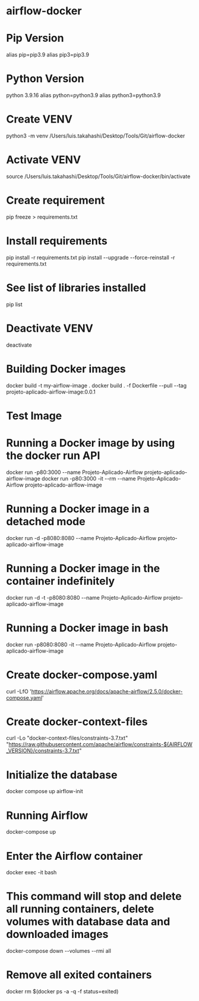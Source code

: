 # airflow-docker

# Pip Version
alias pip=pip3.9
alias pip3=pip3.9

# Python Version
python 3.9.16
alias python=python3.9
alias python3=python3.9
# Create VENV 
python3 -m venv /Users/luis.takahashi/Desktop/Tools/Git/airflow-docker

# Activate VENV
source /Users/luis.takahashi/Desktop/Tools/Git/airflow-docker/bin/activate

# Create requirement
pip freeze > requirements.txt

# Install requirements
pip install -r requirements.txt
pip install --upgrade --force-reinstall -r requirements.txt

# See list of libraries installed
pip list

# Deactivate VENV
deactivate

# Building Docker images
docker build -t my-airflow-image .
docker build . -f Dockerfile --pull --tag projeto-aplicado-airflow-image:0.0.1

# Test Image
<!-- ./scripts/ci/tools/verify_docker_image.sh PROD my-airflow-image:0.0.1 -->

# Running a Docker image by using the docker run API
docker run -p80:3000 --name Projeto-Aplicado-Airflow projeto-aplicado-airflow-image
docker run -p80:3000 -it --rm --name Projeto-Aplicado-Airflow projeto-aplicado-airflow-image

# Running a Docker image in a detached mode
docker run -d -p8080:8080 --name Projeto-Aplicado-Airflow projeto-aplicado-airflow-image

# Running a Docker image in the container indefinitely
docker run -d -t -p8080:8080 --name Projeto-Aplicado-Airflow projeto-aplicado-airflow-image

# Running a Docker image in bash
docker run -p8080:8080 -it --name Projeto-Aplicado-Airflow projeto-aplicado-airflow-image

# Create docker-compose.yaml
<!-- (https://airflow.apache.org/docs/apache-airflow/stable/howto/docker-compose/index.html) -->
curl -LfO 'https://airflow.apache.org/docs/apache-airflow/2.5.0/docker-compose.yaml'


# Create docker-context-files
curl -Lo "docker-context-files/constraints-3.7.txt" \
    "https://raw.githubusercontent.com/apache/airflow/constraints-${AIRFLOW_VERSION}/constraints-3.7.txt"

# Initialize the database
docker compose up airflow-init

# Running Airflow
docker-compose up

# Enter the Airflow container
docker exec -it <container-id> bash

# This command will stop and delete all running containers, delete volumes with database data and downloaded images
docker-compose down --volumes --rmi all

# Remove all exited containers
docker rm $(docker ps -a -q -f status=exited)